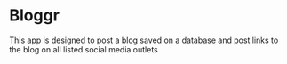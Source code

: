 # Bloggr
This app is designed to post a blog saved on a database and post links to the blog on all listed social media outlets
